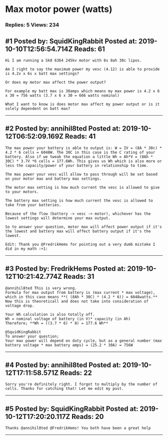 # Max motor power (watts)

### Replies: 5 Views: 234

## \#1 Posted by: SquidKingRabbit Posted at: 2019-10-10T12:56:54.714Z Reads: 61

```
Hi I am running a Sk8 6364 245kv motor with 6s 8ah 30c lipos.

Am I right to say the maximum power my vesc (4.12) is able to provide is 4.2v x 6s x batt max settings?

Or does my motor max affect the power output? 

For example my batt max is 30amps which means my max power is 4.2 x 6 x 30 = 756 watts (3.7 x 6 x 30 = 666 watts nominal) 

What I want to know is does motor max affect my power output or is it solely dependent on batt max?
```

---
## \#2 Posted by: annihil8ted Posted at: 2019-10-12T06:52:09.169Z Reads: 41

```
The max power your battery is able to output is: W = IV = (8A * 30c) * 4.2 * 6 cells = 6048W. The 30C in this case is the C rating of your battery. Also if we tweak the equation a little Wh = Ah*V = (8Ah * 30C) * 3.7V *6 cells = 177.6Wh. This gives us Wh which is also more or less the capacity/power of your battery in relationship to time.

The max power your vesc will allow to pass through will be set based on your motor max and battery max settings.

The motor max setting is how much current the vesc is allowed to give to your motors.

The battery max setting is how much current the vesc is allowed to take from your batteries.

Because of the flow (battery -> vesc -> motor), whichever has the lowest settings will determine your max output.

So to answer your question, motor max will affect power output if it's the lowest and battery max will affect battery output if it's the lowest.

Edit: Thank you @FredrikHems for pointing out a very dumb mistake I did in my math :+1:
```

---
## \#3 Posted by: FredrikHems Posted at: 2019-10-12T10:21:42.774Z Reads: 31

```
@annihil8ted This is very wrong. 
Formula for max output from battery is (max current * max voltage), which in this case means **( (8Ah * 30C) * (4.2 * 6)) = 6048watts.** 
Now this is theoreticall and does not take into consideration of voltage drop. 

Your Wh calculation is also totally off. 
Wh = nominal voltage of battery (in V)* capacity (in Ah) 
Therefore; **Wh = ((3.7 * 6) * 8) = 177.6 Wh**

@SquidKingRabbit
To answer your question; 
Your max power will depend on duty cycle, but as a general number (max battery voltage * max battery amps) = (25.2 * 30A) = 756W
```

---
## \#4 Posted by: annihil8ted Posted at: 2019-10-12T17:11:58.571Z Reads: 22

```
Sorry you're definitely right. I forgot to multiply by the number of cells. Thanks for catching that! Let me edit my post.
```

---
## \#5 Posted by: SquidKingRabbit Posted at: 2019-10-12T17:20:20.117Z Reads: 20

```
Thanks @annihil8ted @FredrikHems! You both have been a great help
```

---
